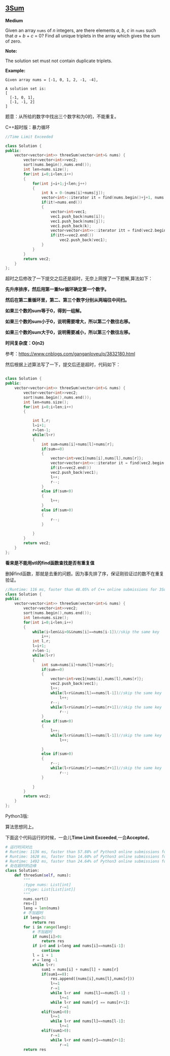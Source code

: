 ## [3Sum](https://leetcode.com/problems/3sum/)

**Medium**

Given an array `nums` of *n* integers, are there elements *a*, *b*, *c* in `nums` such that *a* + *b* + *c* = 0? Find all unique triplets in the array which gives the sum of zero.

**Note:**

The solution set must not contain duplicate triplets.

**Example:**

```
Given array nums = [-1, 0, 1, 2, -1, -4],

A solution set is:
[
  [-1, 0, 1],
  [-1, -1, 2]
]
```

题意：从所给的数字中找出三个数字和为0的，不能重复。

C++超时版：暴力循环

```c++
//Time Limit Exceeded

class Solution {
public:
    vector<vector<int>> threeSum(vector<int>& nums) {
        vector<vector<int>>vec2;
        sort(nums.begin(),nums.end());
        int len=nums.size(); 
        for(int i=0;i<len;i++)
        {
            for(int j=i+1;j<len;j++)
            {
                int k = 0-(nums[i]+nums[j]);
                vector<int>::iterator it = find(nums.begin()+j+1, nums.end(), k);
                if(it!=nums.end())
                {
                    vector<int>vec1;
                    vec1.push_back(nums[i]);
                    vec1.push_back(nums[j]);
                    vec1.push_back(k);
                    vector<vector<int>>::iterator itt = find(vec2.begin(),vec2.end(),vec1);
                    if(itt==vec2.end())
                        vec2.push_back(vec1);
                }
            }
        }
        return vec2; 
    }
};


```

超时之后修改了一下提交之后还是超时，无奈上网搜了一下题解,算法如下：

**先升序排序，然后用第一重for循环确定第一个数字。**

**然后在第二重循环里，第二、第三个数字分别从两端往中间扫。**

**如果三个数的sum等于0，得到一组解。**

**如果三个数的sum小于0，说明需要增大，所以第二个数往右移。**

**如果三个数的sum大于0，说明需要减小，所以第三个数往左移。**

**时间复杂度：O(n2)**

参考：https://www.cnblogs.com/ganganloveu/p/3832180.html

然后根据上述算法写了一下，提交后还是超时，代码如下：

```c++

class Solution {
public:
    vector<vector<int>> threeSum(vector<int>& nums) {
        vector<vector<int>>vec2;
        sort(nums.begin(),nums.end());
        int len=nums.size();
        for(int i=0;i<len;i++)
        {

            int l,r;
            l=i+1;
            r=len-1;
            while(l<r)
            {
                int sum=nums[i]+nums[l]+nums[r];
                if(sum==0)
                {
                    vector<int>vec1{nums[i],nums[l],nums[r]};
                    vector<vector<int>>::iterator it = find(vec2.begin(),vec2.end(),vec1);
                    if(it==vec2.end())
                    vec2.push_back(vec1);
                    l++;
                    r--;
                }
                else if(sum<0)
                {
                    l++;
                }
                else if(sum>0)
                {
                    r--;
                }
                
            }
        }
        return vec2; 
    }
};


```

**看来是不能用stl的find函数查找是否有重复值**

删掉find函数，那就是去重的问题。因为事先排了序，保证刚验证过的数不在重复验证。

```c++
//Runtime: 116 ms, faster than 48.05% of C++ online submissions for 3Sum.
class Solution {
public:
    vector<vector<int>> threeSum(vector<int>& nums) {
        vector<vector<int>>vec2;
        sort(nums.begin(),nums.end());
        int len=nums.size();
        for(int i=0;i<len;i++)
        {
            while(i<len&&i>0&&nums[i]==nums[i-1])//skip the same key
                i++;
            int l,r;
            l=i+1;
            r=len-1;
            while(l<r)
            {
                int sum=nums[i]+nums[l]+nums[r];
                if(sum==0)
                {
                    vector<int>vec1{nums[i],nums[l],nums[r]};
                    vec2.push_back(vec1);
                    l++;
                    while(l<r&&nums[l]==nums[l-1])//skip the same key
                        l++;
                    r--;
                    while(l<r&&nums[r]==nums[r+1])//skip the same key
                        r--;
                }
                else if(sum<0)
                {
                    l++;
                    while(l<r&&nums[l]==nums[l-1])//skip the same key
                        l++;

                }
                else if(sum>0)
                {
                    r--;
                    while(l<r&&nums[r]==nums[r+1])//skip the same key
                        r--;
                }
                
            }
        }
        return vec2; 
    }
};


```

Python3版:

算法思想同上。

下面这个代码运行的时候，一会儿**Time Limit Exceeded**,一会**Accepted**，

```python
# 运行时间对比
# Runtime: 1136 ms, faster than 57.88% of Python3 online submissions for 3Sum.
# Runtime: 1628 ms, faster than 14.60% of Python3 online submissions for 3Sum.
# Runtime: 1492 ms, faster than 24.64% of Python3 online submissions for 3Sum.
# 处在超时的边缘
class Solution:
    def threeSum(self, nums):
        """
        :type nums: List[int]
        :rtype: List[List[int]]
        """
        nums.sort()
        res=[]
        leng = len(nums)
        # 不加超时
        if leng<3:
            return res
        for i in range(leng):
            # 不加超时
            if nums[i]>0:
                return res
            if i>0 and i<leng and nums[i]==nums[i-1]:
                continue
            l = i + 1
            r = leng -1
            while l<r:
                sum1 = nums[i] + nums[l] + nums[r]
                if(sum1==0):
                    res.append((nums[i],nums[l],nums[r]))
                    l+=1
                    r-=1
                    while l<r and  nums[l]==nums[l-1] :
                        l+=1
                    while l<r and nums[r] == nums[r+1]:
                        r-=1
                elif(sum1<0):
                    l+=1
                    while l<r and nums[l]==nums[l-1]:
                        l+=1
                elif(sum1>0):
                    r-=1
                    while l<r and nums[r]==nums[r+1]:
                        r-=1
        return res
```

